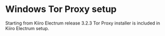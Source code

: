 # Windows Tor Proxy setup

Starting from Kiiro Electrum release 3.2.3 Tor Proxy installer
is included in Kiiro Electrum setup.
